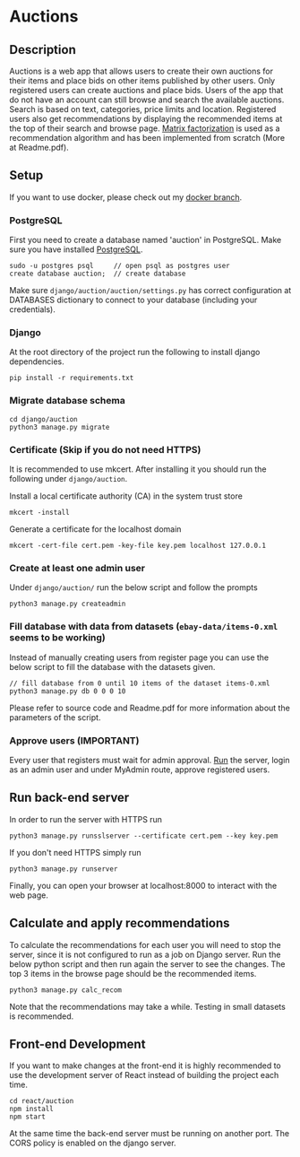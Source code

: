# Auctions

## Description
Auctions is a web app that allows users to create their own auctions for their items and place bids on other items published by other users. Only registered users can create auctions and place bids. Users of the app that do not have an account can still browse and search the available auctions. Search is based on text, categories, price limits and location. Registered users also get recommendations by displaying the recommended items at the top of their search and browse page. [Matrix factorization](https://developers.google.com/machine-learning/recommendation/collaborative/matrix) is used as a recommendation algorithm and has been implemented from scratch (More at Readme.pdf).

## Setup

If you want to use docker, please check out my [docker branch](https://github.com/pankazakos/Auctions/tree/docker).

### PostgreSQL
First you need to create a database named 'auction' in PostgreSQL. Make sure you have installed [PostgreSQL](https://www.postgresql.org/).
```
sudo -u postgres psql     // open psql as postgres user
create database auction;  // create database
```
Make sure `django/auction/auction/settings.py` has correct configuration at DATABASES dictionary to connect to your database (including your credentials).

### Django
At the root directory of the project run the following to install django dependencies.
``` 
pip install -r requirements.txt
```

### Migrate database schema
```
cd django/auction
python3 manage.py migrate
```

### Certificate (Skip if you do not need HTTPS)
It is recommended to use mkcert. After installing it you should run the following under `django/auction`.

Install a local certificate authority (CA) in the system trust store
```
mkcert -install 
```
Generate a certificate for the localhost domain
```
mkcert -cert-file cert.pem -key-file key.pem localhost 127.0.0.1
```

### Create at least one admin user
Under `django/auction/` run the below script and follow the prompts
```
python3 manage.py createadmin
```

### Fill database with data from datasets (`ebay-data/items-0.xml` seems to be working)
Instead of manually creating users from register page you can use the below script to fill the database with the datasets given.
```
// fill database from 0 until 10 items of the dataset items-0.xml
python3 manage.py db 0 0 0 10
```
Please refer to source code and Readme.pdf for more information about the parameters of the script.

### Approve users (IMPORTANT)
Every user that registers must wait for admin approval. [Run](#run-back-end-server) the server, login as an admin user and under MyAdmin route, approve registered users.

## Run back-end server
In order to run the server with HTTPS run
```
python3 manage.py runsslserver --certificate cert.pem --key key.pem
```
If you don't need HTTPS simply run
```
python3 manage.py runserver
```
Finally, you can open your browser at localhost:8000 to interact with the web page.

## Calculate and apply recommendations
To calculate the recommendations for each user you will need to stop the server, since it is not configured to run as a job on Django server. Run the below python script and then run again the server to see the changes. The top 3 items in the browse page should be the recommended items.
```
python3 manage.py calc_recom
```
Note that the recommendations may take a while. Testing in small datasets is recommended.

## Front-end Development
If you want to make changes at the front-end it is highly recommended to use the development server of React instead of building the project each time.
```
cd react/auction
npm install
npm start
```
At the same time the back-end server must be running on another port. The CORS policy is enabled on the django server.
